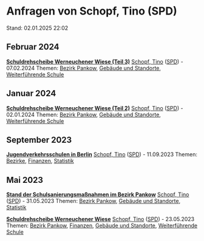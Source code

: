 # Anfragen von Schopf, Tino (SPD)

Stand: 02.01.2025 22:02

## Februar 2024
**[Schuldrehscheibe Werneuchener Wiese (Teil 3)](https://pardok.parlament-berlin.de/starweb/adis/citat/VT/19/SchrAnfr/S19-17917.pdf)**
[Schopf, Tino](autor_schopf_tino_spd.md) ([SPD](fraktion_spd.md)) - 07.02.2024
Themen: [Bezirk Pankow](bezirk_pankow.md), [Gebäude und Standorte](thema_gebaeude_und_standorte.md), [Weiterführende Schule](thema_weiterfuehrende_schule.md)

## Januar 2024
**[Schuldrehscheibe Werneuchener Wiese (Teil 2)](https://pardok.parlament-berlin.de/starweb/adis/citat/VT/19/SchrAnfr/S19-17651.pdf)**
[Schopf, Tino](autor_schopf_tino_spd.md) ([SPD](fraktion_spd.md)) - 02.01.2024
Themen: [Bezirk Pankow](bezirk_pankow.md), [Gebäude und Standorte](thema_gebaeude_und_standorte.md), [Weiterführende Schule](thema_weiterfuehrende_schule.md)

## September 2023
**[Jugendverkehrsschulen in Berlin](https://pardok.parlament-berlin.de/starweb/adis/citat/VT/19/SchrAnfr/S19-16520.pdf)**
[Schopf, Tino](autor_schopf_tino_spd.md) ([SPD](fraktion_spd.md)) - 11.09.2023
Themen: [Bezirke](thema_bezirke.md), [Finanzen](thema_finanzen.md), [Statistik](thema_statistik.md)

## Mai 2023
**[Stand der Schulsanierungsmaßnahmen im Bezirk Pankow](https://pardok.parlament-berlin.de/starweb/adis/citat/VT/19/SchrAnfr/S19-15555.pdf)**
[Schopf, Tino](autor_schopf_tino_spd.md) ([SPD](fraktion_spd.md)) - 31.05.2023
Themen: [Bezirk Pankow](bezirk_pankow.md), [Gebäude und Standorte](thema_gebaeude_und_standorte.md), [Statistik](thema_statistik.md)

**[Schuldrehscheibe Werneuchener Wiese](https://pardok.parlament-berlin.de/starweb/adis/citat/VT/19/SchrAnfr/S19-15494.pdf)**
[Schopf, Tino](autor_schopf_tino_spd.md) ([SPD](fraktion_spd.md)) - 23.05.2023
Themen: [Bezirk Pankow](bezirk_pankow.md), [Finanzen](thema_finanzen.md), [Gebäude und Standorte](thema_gebaeude_und_standorte.md), [Weiterführende Schule](thema_weiterfuehrende_schule.md)

